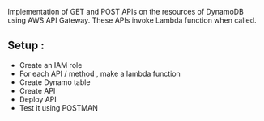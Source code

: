 Implementation of GET and POST APIs on the resources of DynamoDB using AWS API Gateway. These APIs invoke Lambda function when called.

## Setup : 
- Create an IAM role <br/>
- For each API / method , make a lambda function <br/>
- Create Dynamo table <br/>
- Create API <br/>
- Deploy API <br/>
- Test it using POSTMAN <br/>

